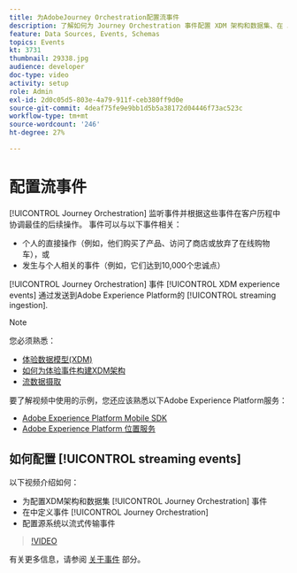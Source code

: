 ```yaml
---
title: 为AdobeJourney Orchestration配置流事件
description: 了解如何为 Journey Orchestration 事件配置 XDM 架构和数据集、在 Journey Orchestration 中定义事件以及配置源系统以形成事件流。
feature: Data Sources, Events, Schemas
topics: Events
kt: 3731
thumbnail: 29338.jpg
audience: developer
doc-type: video
activity: setup
role: Admin
exl-id: 2d0c05d5-803e-4a79-911f-ceb380ff9d0e
source-git-commit: 4deaf75fe9e9bb1d5b5a38172d04446f73ac523c
workflow-type: tm+mt
source-wordcount: '246'
ht-degree: 27%

---
```


# 配置流事件

[!UICONTROL Journey Orchestration] 监听事件并根据这些事件在客户历程中协调最佳的后续操作。 事件可以与以下事件相关：

* 个人的直接操作（例如，他们购买了产品、访问了商店或放弃了在线购物车），或
* 发生与个人相关的事件（例如，它们达到10,000个忠诚点）

[!UICONTROL Journey Orchestration] 事件 [!UICONTROL XDM experience events] 通过发送到Adobe Experience Platform的 [!UICONTROL streaming ingestion].

>[!NOTE]
>
>您必须熟悉：
>
>* [体验数据模型(XDM)](https://experienceleague.adobe.com/docs/platform-learn/tutorials/schemas/schemas-and-experience-data-model.html?lang=zh-Hans)
>* [如何为体验事件构建XDM架构](https://experienceleague.adobe.com/docs/platform-learn/tutorials/schemas/create-schemas.html?lang=zh-Hans)
>* [流数据摄取](https://experienceleague.adobe.com/docs/platform-learn/tutorials/data-ingestion/understanding-streaming-ingestion.html?lang=en)
>
>要了解视频中使用的示例，您还应该熟悉以下Adobe Experience Platform服务：
>
>* [Adobe Experience Platform Mobile SDK](https://experienceleague.adobe.com/docs/platform-learn/data-collection/mobile-sdk/overview.html?lang=zh-Hans)
>* [Adobe Experience Platform 位置服务](https://experienceleague.adobe.com/docs/places/using/home.html?lang=zh-Hans)


## 如何配置 [!UICONTROL streaming events]

以下视频介绍如何：

* 为配置XDM架构和数据集 [!UICONTROL Journey Orchestration] 事件
* 在中定义事件 [!UICONTROL Journey Orchestration]
* 配置源系统以流式传输事件

>[!VIDEO](https://video.tv.adobe.com/v/29338?quality=12)

有关更多信息，请参阅 [关于事件](https://experienceleague.adobe.com/docs/journeys/using/events-journeys/about-events/about-events.html?lang=en) 部分。
